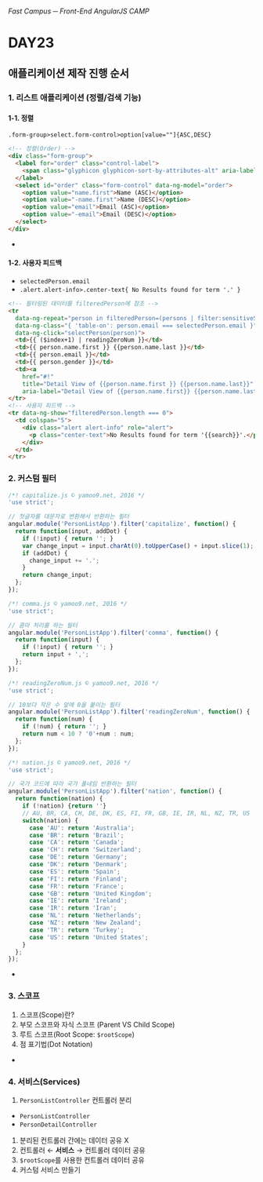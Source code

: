 ###### Fast Campus ─ Front-End AngularJS CAMP

# DAY23

## 애플리케이션 제작 진행 순서

### 1. 리스트 애플리케이션 (정렬/검색 기능)

#### 1-1. 정렬

`.form-group>select.form-control>option[value=""]{ASC,DESC}`

```html
<!-- 정렬(Order) -->
<div class="form-group">
  <label for="order" class="control-label">
    <span class="glyphicon glyphicon-sort-by-attributes-alt" aria-label="Order Content"></span>
  </label>
  <select id="order" class="form-control" data-ng-model="order">
    <option value="name.first">Name (ASC)</option>
    <option value="-name.first">Name (DESC)</option>
    <option value="email">Email (ASC)</option>
    <option value="-email">Email (DESC)</option>
  </select>
</div>
```

-

#### 1-2. 사용자 피드백

- `selectedPerson.email`
- `.alert.alert-info>.center-text{ No Results found for term '.' }`

```html
<!-- 필터링된 데이터를 filteredPerson에 참조 -->
<tr
  data-ng-repeat="person in filteredPerson=(persons | filter:sensitiveSearch | orderBy:order)"
  data-ng-class="{ 'table-on': person.email === selectedPerson.email }"
  data-ng-click="selectPerson(person)">
  <td>{{ ($index+1) | readingZeroNum }}</td>
  <td>{{ person.name.first }} {{person.name.last }}</td>
  <td>{{ person.email }}</td>
  <td>{{ person.gender }}</td>
  <td><a
    href="#!"
    title="Detail View of {{person.name.first }} {{person.name.last}}"
    aria-label="Detail View of {{person.name.first}} {{person.name.last}}">view</a></td>
</tr>
<!-- 사용자 피드백 -->
<tr data-ng-show="filteredPerson.length === 0">
  <td colspan="5">
    <div class="alert alert-info" role="alert">
      <p class="center-text">No Results found for term '{{search}}'.</p>
    </div>
  </td>
</tr>
```


### 2. 커스텀 필터

```js
/*! capitalize.js © yamoo9.net, 2016 */
'use strict';

// 첫글자를 대문자로 변환해서 반환하는 필터
angular.module('PersonListApp').filter('capitalize', function() {
  return function(input, addDot) {
    if (!input) { return ''; }
    var change_input = input.charAt(0).toUpperCase() + input.slice(1);
    if (addDot) {
      change_input += '.';
    }
    return change_input;
  };
});

/*! comma.js © yamoo9.net, 2016 */
'use strict';

// 콤마 처리를 하는 필터
angular.module('PersonListApp').filter('comma', function() {
  return function(input) {
    if (!input) { return ''; }
    return input + ',';
  };
});

/*! readingZeroNum.js © yamoo9.net, 2016 */
'use strict';

// 10보다 작은 수 앞에 0을 붙이는 필터
angular.module('PersonListApp').filter('readingZeroNum', function() {
  return function(num) {
    if (!num) { return ''; }
    return num < 10 ? '0'+num : num;
  };
});

/*! nation.js © yamoo9.net, 2016 */
'use strict';

// 국가 코드에 따라 국가 풀네임 반환하는 필터
angular.module('PersonListApp').filter('nation', function() {
  return function(nation) {
    if (!nation) {return ''}
    // AU, BR, CA, CH, DE, DK, ES, FI, FR, GB, IE, IR, NL, NZ, TR, US
    switch(nation) {
      case 'AU': return 'Australia';
      case 'BR': return 'Brazil';
      case 'CA': return 'Canada';
      case 'CH': return 'Switzerland';
      case 'DE': return 'Germany';
      case 'DK': return 'Denmark';
      case 'ES': return 'Spain';
      case 'FI': return 'Finland';
      case 'FR': return 'France';
      case 'GB': return 'United Kingdom';
      case 'IE': return 'Ireland';
      case 'IR': return 'Iran';
      case 'NL': return 'Netherlands';
      case 'NZ': return 'New Zealand';
      case 'TR': return 'Turkey';
      case 'US': return 'United States';
    }
  };
});
```

-

### 3. 스코프

1. 스코프(Scope)란?
1. 부모 스코프와 자식 스코프 (Parent VS Child Scope)
1. 루트 스코프(Root Scope: `$rootScope`)
1. 점 표기법(Dot Notation)

-

### 4. 서비스(Services)

1. `PersonListController` 컨트롤러 분리
  - `PersonListController`
  - `PersonDetailController`
1. 분리된 컨트롤러 간에는 데이터 공유 X
1. 컨트롤러 ← **서비스** → 컨트롤러 데이터 공유
1. `$rootScope`를 사용한 컨트롤러 데이터 공유
1. 커스텀 서비스 만들기
